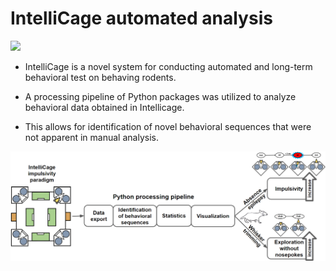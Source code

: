 # IntelliCage automated analysis

![](https://img.shields.io/github/issues/AHEsmaeili/IC-Auto?style=flat-square)

* IntelliCage is a novel system for conducting automated and long-term behavioral test on behaving rodents.

* A processing pipeline of Python packages was utilized to analyze behavioral data obtained in Intellicage.

* This allows for identification of novel behavioral sequences that were not apparent in manual analysis.

![](./VA.png)
